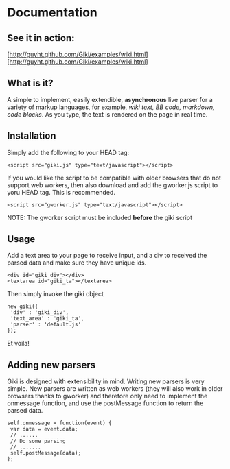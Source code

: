 # Documentation

## See it in action: 
[http://guyht.github.com/Giki/examples/wiki.html][http://guyht.github.com/Giki/examples/wiki.html]

## What is it?
A simple to implement, easily extendible, **asynchronous** live parser for a variety of markup languages, for example, *wiki text, BB code, markdown, code blocks*.  As you type, the text is rendered on the page in real time.

## Installation
Simply add the following to your HEAD tag:

    <script src="giki.js" type="text/javascript"></script>

If you would like the script to be compatible with older browsers that do not support web workers, then also download and add the gworker.js script to yoru HEAD tag.  This is recommended.

    <script src="gworker.js" type="text/javascript"></script>

NOTE: The gworker script must be included **before** the giki script

## Usage
Add a text area to your page to receive input, and a div to received the parsed data and make sure they have unique ids.

    <div id="giki_div"></div>
    <textarea id="giki_ta"></textarea>

Then simply invoke the giki object

    new giki({
     'div' : 'giki_div',
     'text_area' : 'giki_ta',
     'parser' : 'default.js'
    });

Et voila!

## Adding new parsers
Giki is designed with extensibility in mind.  Writing new parsers is very simple.  New parsers are written as web workers (they will also work in older browsers thanks to gworker) and therefore only need to implement the onmessage function, and use the postMessage function to return the parsed data.

    self.onmessage = function(event) {
     var data = event.data;
     // ......
     // Do some parsing
     // .......
     self.postMessage(data);
    };
